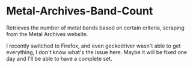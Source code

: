 # Metal-Archives-Band-Count

Retrieves the number of metal bands based on certain criteria, scraping from the Metal Archives website.

I recently switched to Firefox, and even geckodriver wasn't able to get everything, I don't know what's the issue here. Maybe it will be fixed one day and I'll be able to have a complete set.